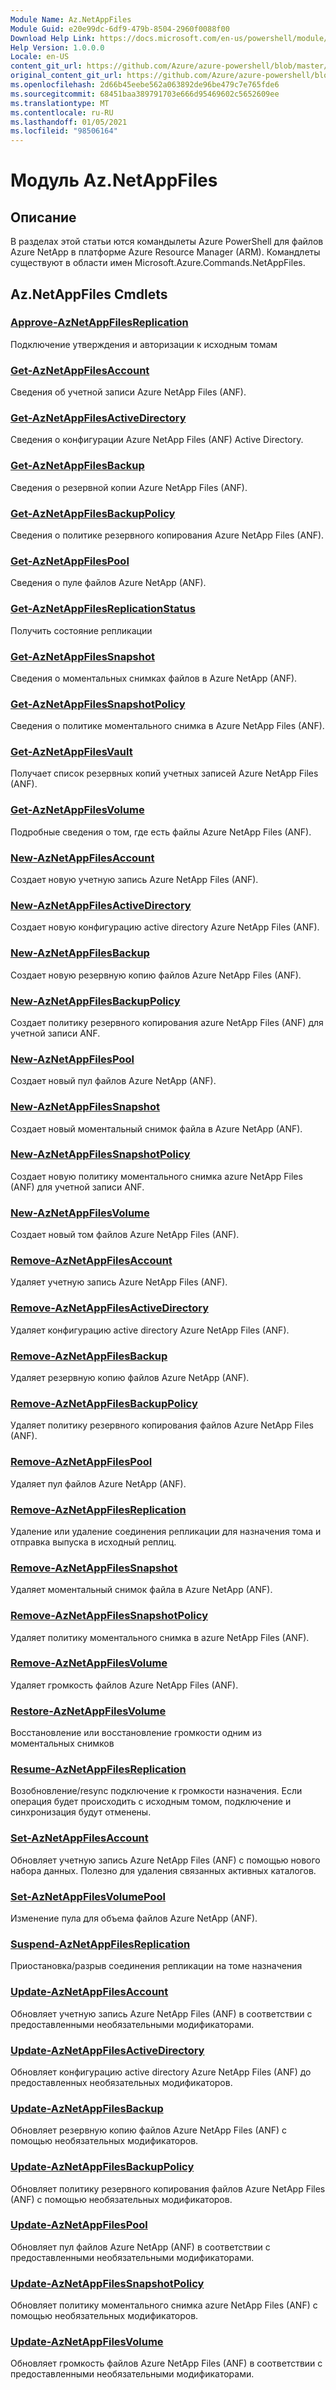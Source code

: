 ```yaml
---
Module Name: Az.NetAppFiles
Module Guid: e20e99dc-6df9-479b-8504-2960f0088f00
Download Help Link: https://docs.microsoft.com/en-us/powershell/module/az.netappfiles
Help Version: 1.0.0.0
Locale: en-US
content_git_url: https://github.com/Azure/azure-powershell/blob/master/src/NetAppFiles/NetAppFiles/help/Az.NetAppFiles.md
original_content_git_url: https://github.com/Azure/azure-powershell/blob/master/src/NetAppFiles/NetAppFiles/help/Az.NetAppFiles.md
ms.openlocfilehash: 2d66b45eebe562a063892de96be479c7e765fde6
ms.sourcegitcommit: 68451baa389791703e666d95469602c5652609ee
ms.translationtype: MT
ms.contentlocale: ru-RU
ms.lasthandoff: 01/05/2021
ms.locfileid: "98506164"
---
```

# Модуль Az.NetAppFiles
## Описание
В разделах этой статьи ются командылеты Azure PowerShell для файлов Azure NetApp в платформе Azure Resource Manager (ARM). Командлеты существуют в области имен Microsoft.Azure.Commands.NetAppFiles.

## Az.NetAppFiles Cmdlets
### [Approve-AzNetAppFilesReplication](Approve-AzNetAppFilesReplication.md)
Подключение утверждения и авторизации к исходным томам

### [Get-AzNetAppFilesAccount](Get-AzNetAppFilesAccount.md)
Сведения об учетной записи Azure NetApp Files (ANF).

### [Get-AzNetAppFilesActiveDirectory](Get-AzNetAppFilesActiveDirectory.md)
Сведения о конфигурации Azure NetApp Files (ANF) Active Directory.

### [Get-AzNetAppFilesBackup](Get-AzNetAppFilesBackup.md)
Сведения о резервной копии Azure NetApp Files (ANF).

### [Get-AzNetAppFilesBackupPolicy](Get-AzNetAppFilesBackupPolicy.md)
Сведения о политике резервного копирования Azure NetApp Files (ANF).

### [Get-AzNetAppFilesPool](Get-AzNetAppFilesPool.md)
Сведения о пуле файлов Azure NetApp (ANF).

### [Get-AzNetAppFilesReplicationStatus](Get-AzNetAppFilesReplicationStatus.md)
Получить состояние репликации

### [Get-AzNetAppFilesSnapshot](Get-AzNetAppFilesSnapshot.md)
Сведения о моментальных снимках файлов в Azure NetApp (ANF).

### [Get-AzNetAppFilesSnapshotPolicy](Get-AzNetAppFilesSnapshotPolicy.md)
Сведения о политике моментального снимка в Azure NetApp Files (ANF).

### [Get-AzNetAppFilesVault](Get-AzNetAppFilesVault.md)
Получает список резервных копий учетных записей Azure NetApp Files (ANF).

### [Get-AzNetAppFilesVolume](Get-AzNetAppFilesVolume.md)
Подробные сведения о том, где есть файлы Azure NetApp Files (ANF).

### [New-AzNetAppFilesAccount](New-AzNetAppFilesAccount.md)
Создает новую учетную запись Azure NetApp Files (ANF).

### [New-AzNetAppFilesActiveDirectory](New-AzNetAppFilesActiveDirectory.md)
Создает новую конфигурацию active directory Azure NetApp Files (ANF).

### [New-AzNetAppFilesBackup](New-AzNetAppFilesBackup.md)
Создает новую резервную копию файлов Azure NetApp Files (ANF).

### [New-AzNetAppFilesBackupPolicy](New-AzNetAppFilesBackupPolicy.md)
Создает политику резервного копирования azure NetApp Files (ANF) для учетной записи ANF.

### [New-AzNetAppFilesPool](New-AzNetAppFilesPool.md)
Создает новый пул файлов Azure NetApp (ANF).

### [New-AzNetAppFilesSnapshot](New-AzNetAppFilesSnapshot.md)
Создает новый моментальный снимок файла в Azure NetApp (ANF).

### [New-AzNetAppFilesSnapshotPolicy](New-AzNetAppFilesSnapshotPolicy.md)
Создает новую политику моментального снимка azure NetApp Files (ANF) для учетной записи ANF.

### [New-AzNetAppFilesVolume](New-AzNetAppFilesVolume.md)
Создает новый том файлов Azure NetApp Files (ANF).

### [Remove-AzNetAppFilesAccount](Remove-AzNetAppFilesAccount.md)
Удаляет учетную запись Azure NetApp Files (ANF).

### [Remove-AzNetAppFilesActiveDirectory](Remove-AzNetAppFilesActiveDirectory.md)
Удаляет конфигурацию active directory Azure NetApp Files (ANF).

### [Remove-AzNetAppFilesBackup](Remove-AzNetAppFilesBackup.md)
Удаляет резервную копию файлов Azure NetApp (ANF).

### [Remove-AzNetAppFilesBackupPolicy](Remove-AzNetAppFilesBackupPolicy.md)
Удаляет политику резервного копирования файлов Azure NetApp Files (ANF).

### [Remove-AzNetAppFilesPool](Remove-AzNetAppFilesPool.md)
Удаляет пул файлов Azure NetApp (ANF).

### [Remove-AzNetAppFilesReplication](Remove-AzNetAppFilesReplication.md)
Удаление или удаление соединения репликации для назначения тома и отправка выпуска в исходный реплиц.

### [Remove-AzNetAppFilesSnapshot](Remove-AzNetAppFilesSnapshot.md)
Удаляет моментальный снимок файла в Azure NetApp (ANF).

### [Remove-AzNetAppFilesSnapshotPolicy](Remove-AzNetAppFilesSnapshotPolicy.md)
Удаляет политику моментального снимка в azure NetApp Files (ANF).

### [Remove-AzNetAppFilesVolume](Remove-AzNetAppFilesVolume.md)
Удаляет громкость файлов Azure NetApp Files (ANF).

### [Restore-AzNetAppFilesVolume](Restore-AzNetAppFilesVolume.md)
Восстановление или восстановление громкости одним из моментальных снимков

### [Resume-AzNetAppFilesReplication](Resume-AzNetAppFilesReplication.md)
Возобновление/resync подключение к громкости назначения. Если операция будет происходить с исходным томом, подключение и синхронизация будут отменены.

### [Set-AzNetAppFilesAccount](Set-AzNetAppFilesAccount.md)
Обновляет учетную запись Azure NetApp Files (ANF) с помощью нового набора данных. Полезно для удаления связанных активных каталогов.

### [Set-AzNetAppFilesVolumePool](Set-AzNetAppFilesVolumePool.md)
Изменение пула для объема файлов Azure NetApp (ANF).

### [Suspend-AzNetAppFilesReplication](Suspend-AzNetAppFilesReplication.md)
Приостановка/разрыв соединения репликации на томе назначения

### [Update-AzNetAppFilesAccount](Update-AzNetAppFilesAccount.md)
Обновляет учетную запись Azure NetApp Files (ANF) в соответствии с предоставленными необязательными модификаторами.

### [Update-AzNetAppFilesActiveDirectory](Update-AzNetAppFilesActiveDirectory.md)
Обновляет конфигурацию active directory Azure NetApp Files (ANF) до предоставленных необязательных модификаторов.

### [Update-AzNetAppFilesBackup](Update-AzNetAppFilesBackup.md)
Обновляет резервную копию файлов Azure NetApp Files (ANF) с помощью необязательных модификаторов.

### [Update-AzNetAppFilesBackupPolicy](Update-AzNetAppFilesBackupPolicy.md)
Обновляет политику резервного копирования файлов Azure NetApp Files (ANF) с помощью необязательных модификаторов.

### [Update-AzNetAppFilesPool](Update-AzNetAppFilesPool.md)
Обновляет пул файлов Azure NetApp (ANF) в соответствии с предоставленными необязательными модификаторами.

### [Update-AzNetAppFilesSnapshotPolicy](Update-AzNetAppFilesSnapshotPolicy.md)
Обновляет политику моментального снимка azure NetApp Files (ANF) с помощью необязательных модификаторов.

### [Update-AzNetAppFilesVolume](Update-AzNetAppFilesVolume.md)
Обновляет громкость файлов Azure NetApp Files (ANF) в соответствии с предоставленными необязательными модификаторами.

